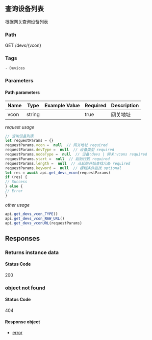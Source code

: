 ## 查询设备列表

根据网关查询设备列表
### Path
GET /devs/{vcon}

### Tags
    - Devices
### Parameters


#### Path parameters

| Name | Type | Example Value | Required | Description |
| ---- | ---- | ------------- | -------- | ----------- |
| vcon | string |  |  true  | 网关地址 |
*request usage*
```javascript
// 查询设备列表
let requestParams = {}
requestParams.vcon =  null  // 网关地址 required
requestParams.devType =  null  // 设备类型 required
requestParams.nodeType =  null  // 设备:devs | 网关:vcons required
requestParams.start =  null  // 起始行数 required
requestParams.length =  null  // 从起始开始查找几条 required
requestParams.keyword =  null  // 模糊条件查找 optional
let res = await api.get_devs_vcon(requestParams)
if (res) {
// Success
} else {
// Error
}
```
*other usage*
```javascript
api.get_devs_vcon_TYPE()
api.get_devs_vcon_RAW_URL()
api.get_devs_vconURL(requestParams)
```

## Responses
### Returns instance data

#### Status Code
200



### object not found

#### Status Code
404


#### Response object
* [error](../models/error.md)

